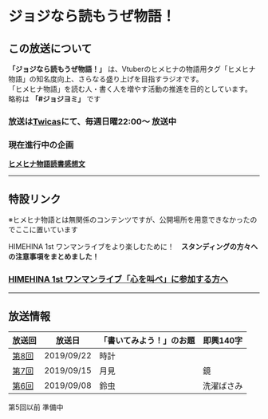 # ジョジなら読もうぜ物語！

## この放送について

**「ジョジなら読もうぜ物語！」** は、Vtuberのヒメヒナの物語用タグ「ヒメヒナ物語」の知名度向上、さらなる盛り上げを目指すラジオです。  
「ヒメヒナ物語」を読む人・書く人を増やす活動の推進を目的としています。  
略称は **「#ジョジヨミ」** です

### 放送は[Twicas](https://twitcasting.tv/hmhnstory_radio)にて、**毎週日曜22:00～** 放送中

### 現在進行中の企画

[**ヒメヒナ物語読書感想文**](./kansou.md)

---
## 特設リンク

※ヒメヒナ物語とは無関係のコンテンツですが、公開場所を用意できなかったのでここに置いています

HIMEHINA 1st ワンマンライブをより楽しむために！　**スタンディングの方々への注意事項をまとめました！**  
### [HIMEHINA 1st ワンマンライブ「心を叫べ」に参加する方へ](./advice.md)

---
## 放送情報

|放送回|放送日|「書いてみよう！」のお題|即興140字|
|---|---|---|---|
|[第8回](/castlog/castlog8.md)|2019/09/22|時計||
|[第7回](/castlog/castlog7.md)|2019/09/15|月見|鏡|
|[第6回](/castlog/castlog6.md)|2019/09/08|鈴虫|洗濯ばさみ|

第5回以前 準備中
